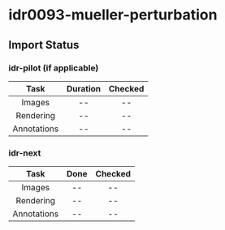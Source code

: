 # idr0093-mueller-perturbation

## Import Status

### idr-pilot (if applicable)
| Task | Duration | Checked |
| :----: |:----:| :----:|
| Images| -- | -- |
| Rendering | --| -- |
| Annotations | -- | -- |

### idr-next
| Task | Done | Checked |
| :----: |:----:| :----:|
| Images| -- | -- |
| Rendering | -- | -- |
| Annotations | -- | -- |